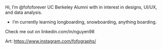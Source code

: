 Hi, I’m @fofoforever
UC Berkeley Alumni with in interest in designs, UI/UX, and data analysis. 
- I’m currently learning longboarding, snowboarding, anything boarding. 


Check me out on linkedin.com/in/nguyen98

Art: https://www.instagram.com/fofographs/

<!---
fofoforever/fofoforever is a ✨ special ✨ repository because its `README.md` (this file) appears on your GitHub profile.
You can click the Preview link to take a look at your changes.
--->

